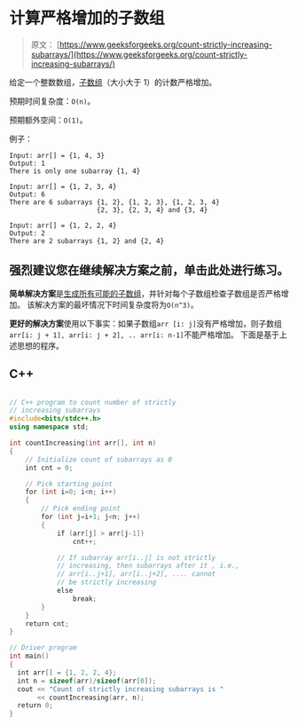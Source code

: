 # 计算严格增加的子数组

> 原文： [https://www.geeksforgeeks.org/count-strictly-increasing-subarrays/](https://www.geeksforgeeks.org/count-strictly-increasing-subarrays/)

给定一个整数数组，[子数组](https://www.geeksforgeeks.org/subarraysubstring-vs-subsequence-and-programs-to-generate-them/)（大小大于 1）的计数严格增加。

预期时间复杂度：`O(n)`。

预期额外空间：`O(1)`。

例子：

```
Input: arr[] = {1, 4, 3}
Output: 1
There is only one subarray {1, 4}

Input: arr[] = {1, 2, 3, 4}
Output: 6
There are 6 subarrays {1, 2}, {1, 2, 3}, {1, 2, 3, 4}
                      {2, 3}, {2, 3, 4} and {3, 4}

Input: arr[] = {1, 2, 2, 4}
Output: 2
There are 2 subarrays {1, 2} and {2, 4}

```

[](https://practice.geeksforgeeks.org/problem-page.php?pid=405)

## 强烈建议您在继续解决方案之前，单击此处进行练习。

**简单解决方案**是[生成所有可能的子数组](https://www.geeksforgeeks.org/subarraysubstring-vs-subsequence-and-programs-to-generate-them/)，并针对每个子数组检查子数组是否严格增加。 该解决方案的最坏情况下时间复杂度将为`O(n^3)`。

**更好的解决方案**使用以下事实：如果子数组`arr [i: j]`没有严格增加，则子数组`arr[i: j + 1], arr[i: j + 2], .. arr[i: n-1]`不能严格增加。 下面是基于上述思想的程序。

## C++ 

```cpp

// C++ program to count number of strictly 
// increasing subarrays 
#include<bits/stdc++.h> 
using namespace std; 

int countIncreasing(int arr[], int n) 
{ 
    // Initialize count of subarrays as 0 
    int cnt = 0; 

    // Pick starting point 
    for (int i=0; i<n; i++) 
    { 
        // Pick ending point 
        for (int j=i+1; j<n; j++) 
        { 
            if (arr[j] > arr[j-1]) 
                cnt++; 

            // If subarray arr[i..j] is not strictly  
            // increasing, then subarrays after it , i.e.,  
            // arr[i..j+1], arr[i..j+2], .... cannot 
            // be strictly increasing 
            else
                break; 
        } 
    } 
    return cnt; 
} 

// Driver program 
int main() 
{ 
  int arr[] = {1, 2, 2, 4}; 
  int n = sizeof(arr)/sizeof(arr[0]); 
  cout << "Count of strictly increasing subarrays is "
       << countIncreasing(arr, n); 
  return 0; 
} 

```